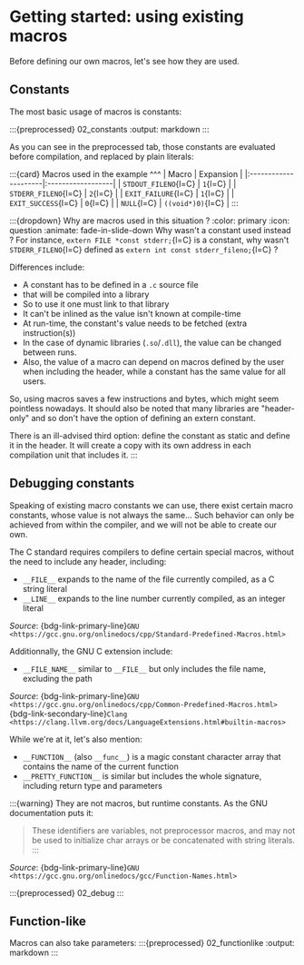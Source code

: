 # Getting started: using existing macros

Before defining our own macros, let's see how they are used.

## Constants

The most basic usage of macros is constants:

:::{preprocessed} 02_constants
:output: markdown
:::

As you can see in the preprocessed tab, those constants are evaluated before compilation, and replaced by plain literals:

:::{card}
Macros used in the example
^^^
| Macro                | Expansion         |
|:---------------------|:------------------|
| `STDOUT_FILENO`{l=C} | `1`{l=C}          |
| `STDERR_FILENO`{l=C} | `2`{l=C}          |
| `EXIT_FAILURE`{l=C}  | `1`{l=C}          |
| `EXIT_SUCCESS`{l=C}  | `0`{l=C}          |
| `NULL`{l=C}          | `((void*)0)`{l=C} |
:::

:::{dropdown} Why are macros used in this situation ?
:color: primary
:icon: question
:animate: fade-in-slide-down
Why wasn't a constant used instead ? For instance, `extern FILE *const stderr;`{l=C} is a constant, why wasn't `STDERR_FILENO`{l=C} defined as `extern int const stderr_fileno;`{l=C} ?

Differences include:
 * A constant has to be defined in a `.c` source file
 * that will be compiled into a library
 * So to use it one must link to that library
 * It can't be inlined as the value isn't known at compile-time
 * At run-time, the constant's value needs to be fetched (extra instruction(s))
 * In the case of dynamic libraries (`.so`/`.dll`), the value can be changed between runs.
 * Also, the value of a macro can depend on macros defined by the user when including the header, while a constant has the same value for all users.

So, using macros saves a few instructions and bytes, which might seem pointless nowadays. It should also be noted that many libraries are "header-only" and so don't have the option of defining an extern constant.

There is an ill-advised third option: define the constant as static and define it in the header. It will create a copy with its own address in each compilation unit that includes it.
:::

## Debugging constants

Speaking of existing macro constants we can use, there exist certain macro constants, whose value is not always the same...
Such behavior can only be achieved from within the compiler, and we will not be able to create our own.

The C standard requires compilers to define certain special macros, without the need to include any header, including:
- `__FILE__` expands to the name of the file currently compiled, as a C string literal
- `__LINE__` expands to the line number currently compiled, as an integer literal

_Source_: {bdg-link-primary-line}`GNU <https://gcc.gnu.org/onlinedocs/cpp/Standard-Predefined-Macros.html>`

Additionnally, the GNU C extension include:
- `__FILE_NAME__` similar to `__FILE__` but only includes the file name, excluding the path

_Source_: {bdg-link-primary-line}`GNU <https://gcc.gnu.org/onlinedocs/cpp/Common-Predefined-Macros.html>`
{bdg-link-secondary-line}`Clang <https://clang.llvm.org/docs/LanguageExtensions.html#builtin-macros>`

While we're at it, let's also mention:
- `__FUNCTION__` (also `__func__`) is a magic constant character array that contains the name of the current function
- `__PRETTY_FUNCTION__` is similar but includes the whole signature, including return type and parameters

:::{warning}
They are not macros, but runtime constants. As the GNU documentation puts it:
> These identifiers are variables, not preprocessor macros, and may not be used to initialize char arrays or be concatenated with string literals.
:::

_Source_: {bdg-link-primary-line}`GNU <https://gcc.gnu.org/onlinedocs/gcc/Function-Names.html>`

:::{preprocessed} 02_debug
:::

## Function-like

Macros can also take parameters:
:::{preprocessed} 02_functionlike
:output: markdown
:::
